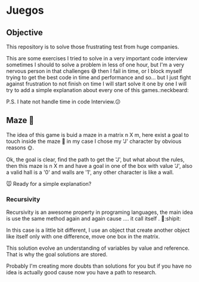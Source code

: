 # Juegos
## Objective
This     repository is to solve those frustrating test from huge companies.

This are some exercises I tried to solve in a very important code interview
sometimes I should to solve a problem in less of one hour,
but I'm a very nervous person in that challenges :sweat_smile: then I fail in time,
or I block myself trying to get the best code in time and performance and so...
but I just fight against frustration to not finish on time
I will start solve it one by one I will try to add a simple explanation about
every one of this games.:neckbeard:

P.S. I hate not handle time in code Interview.:confused:

## Maze :mouse2:
The idea of this game is buid a maze in a matrix n X m, here exist a goal to
touch inside the maze :icecream: in my case I chose my 'J' character by obvious
reasons :sun_with_face:.

Ok, the goal is clear, find the path to get the 'J', but what about the rules,
then this maze is n X m and have a goal in one of the box with value 'J',
also  a valid hall is a '0' and walls are '1', any other character is like a
wall.

:mouse: Ready for a simple explanation?

### Recursivity
Recursivity is an awesome property in programing languages,
the main idea is use the same method again and again cause ....
it call itself .
:rice_scene::shipit:

In this case is a little bit different, I use an object that create another
object like itself only with one difference, move one box in the matrix.

This solution evolve an understanding of variables by value and reference.
That is why the goal solutions are stored.

Probably I'm creating more doubts than solutions for you but if you have no idea
is actually good cause now you have a path to research.
